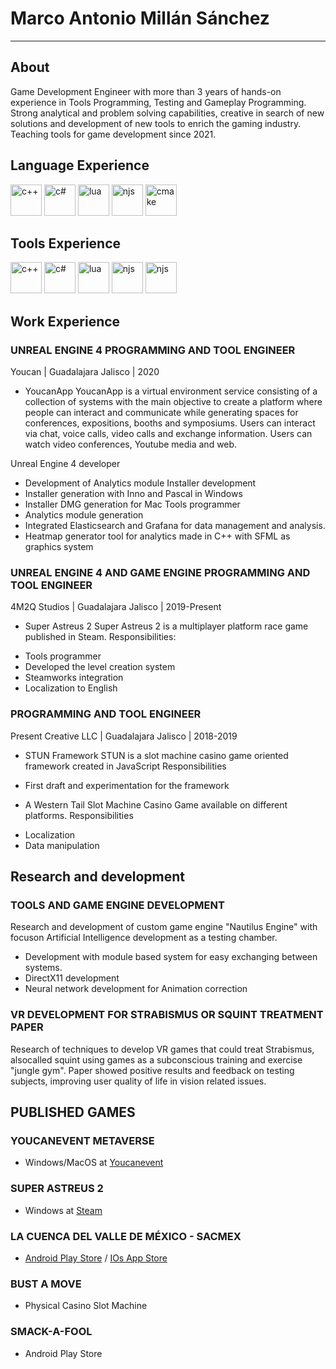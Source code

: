 # Marco Antonio Millán Sánchez
---

## About

Game Development Engineer with more than 3 years of hands-on experience in Tools Programming, Testing and Gameplay Programming. 
Strong analytical and problem solving capabilities, creative in search of new solutions and development of new tools to enrich the gaming industry. Teaching tools for game development since 2021.

## Language Experience

<img src="https://upload.wikimedia.org/wikipedia/commons/1/18/ISO_C%2B%2B_Logo.svg" alt="c++" width="50" height="50"/> <img src="https://upload.wikimedia.org/wikipedia/commons/0/0d/C_Sharp_wordmark.svg" alt="c#" width="50" height="50"/> <img src="https://upload.wikimedia.org/wikipedia/commons/c/cf/Lua-Logo.svg" alt="lua" width="50" height="50"/> <img src="https://cdn.icon-icons.com/icons2/2415/PNG/512/nodejs_original_logo_icon_146411.png" alt="njs" width="50" height="50"/> <img src="https://upload.wikimedia.org/wikipedia/commons/1/13/Cmake.svg" alt="cmake" width="50" height="50"/>

## Tools Experience

<img src="https://upload.wikimedia.org/wikipedia/commons/1/18/ISO_C%2B%2B_Logo.svg" alt="c++" width="50" height="50"/> <img src="https://upload.wikimedia.org/wikipedia/commons/0/0d/C_Sharp_wordmark.svg" alt="c#" width="50" height="50"/> <img src="https://upload.wikimedia.org/wikipedia/commons/c/cf/Lua-Logo.svg" alt="lua" width="50" height="50"/> <img src="https://cdn.icon-icons.com/icons2/2415/PNG/512/nodejs_original_logo_icon_146411.png" alt="njs" width="50" height="50"/> <img src="https://cdn.icon-icons.com/icons2/2415/PNG/512/nodejs_original_logo_icon_146411.png" alt="njs" width="50" height="50"/>

## Work Experience

### UNREAL ENGINE 4 PROGRAMMING AND TOOL ENGINEER
Youcan | Guadalajara Jalisco | 2020

* YoucanApp
YoucanApp is a virtual environment service consisting of a collection of systems with the main objective to create a platform where people can interact and 
communicate while generating spaces for conferences, expositions, booths and symposiums. 
Users can interact via chat, voice calls, video calls and exchange information.
Users can watch video conferences, Youtube media and web.

Unreal Engine 4 developer
- Development of Analytics module
Installer development
- Installer generation with Inno and Pascal in Windows
- Installer DMG generation for Mac
Tools programmer
- Analytics module generation
- Integrated Elasticsearch and Grafana for data management and analysis.
- Heatmap generator tool for analytics made in C++ with SFML as graphics system

### UNREAL ENGINE 4 AND GAME ENGINE PROGRAMMING AND TOOL ENGINEER
4M2Q Studios | Guadalajara Jalisco | 2019-Present

* Super Astreus 2
Super Astreus 2 is a multiplayer platform race game published in Steam.
Responsibilities:
- Tools programmer
- Developed the level creation system
- Steamworks integration
- Localization to English

### PROGRAMMING AND TOOL ENGINEER
Present Creative LLC | Guadalajara Jalisco | 2018-2019

* STUN Framework
STUN is a slot machine casino game oriented framework created in JavaScript
Responsibilities
- First draft and experimentation for the framework

* A Western Tail
Slot Machine Casino Game available on different platforms.
Responsibilities
- Localization
- Data manipulation

## Research and development

### TOOLS AND GAME ENGINE DEVELOPMENT
Research and development of custom game engine "Nautilus Engine" with focuson Artificial Intelligence development as a testing chamber.
- Development with module based system for easy exchanging between systems.
- DirectX11 development
- Neural network development for Animation correction

### VR DEVELOPMENT FOR STRABISMUS OR SQUINT TREATMENT PAPER
Research of techniques to develop VR games that could treat Strabismus, alsocalled squint using games as a subconscious training and exercise "jungle gym".
Paper showed positive results and feedback on testing subjects, improving user quality of life in vision related issues.

## PUBLISHED GAMES

### YOUCANEVENT METAVERSE
- Windows/MacOS at [Youcanevent](https://twitter.com/youcanevent?lang=es)

### SUPER ASTREUS 2
- Windows at [Steam](https://store.steampowered.com/app/1253240/Super_Astreus_2/)

### LA CUENCA DEL VALLE DE MÉXICO - SACMEX
- [Android Play Store](https://play.google.com/store/apps/details?id=com.Games4M2Q.LaCuencadelValledeMxicoSACMEX) / [IOs App Store]()

### BUST A MOVE
- Physical Casino Slot Machine

### SMACK-A-FOOL
- Android Play Store

<!---
USwampertor/USwampertor is a ✨ special ✨ repository because its `README.md` (this file) appears on your GitHub profile.
You can click the Preview link to take a look at your changes.
--->
